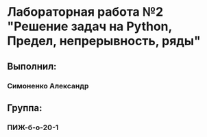 # Лабораторная работа №2 "Решение задач на Python, Предел, непрерывность, ряды"

## Выполнил:
### Симоненко Александр

## Группа:
### ПИЖ-б-о-20-1